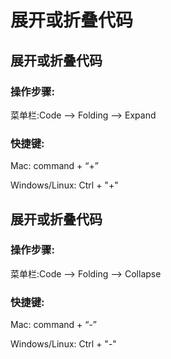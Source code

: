 # 展开或折叠代码

## 展开或折叠代码

### 操作步骤:

菜单栏:Code —&gt; Folding —&gt; Expand

### 快捷键:

Mac: command + “+”

Windows\/Linux: Ctrl + "+"



## 展开或折叠代码

### 操作步骤:

菜单栏:Code —&gt; Folding —&gt; Collapse

### 快捷键:

Mac: command + “-”

Windows\/Linux: Ctrl + "-"



